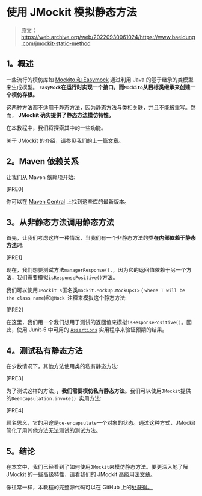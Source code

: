# 使用 JMockit 模拟静态方法

> 原文：<https://web.archive.org/web/20220930061024/https://www.baeldung.com/jmockit-static-method>

## **1。概述**

一些流行的模仿库如 [Mockito 和 Easymock](/web/20221128042548/https://www.baeldung.com/mockito-vs-easymock-vs-jmockit) 通过利用 Java 的基于继承的类模型来生成模型。 **`EasyMock`在运行时实现一个接口，而`Mockito`从目标类继承来创建一个模仿存根。**

这两种方法都不适用于静态方法，因为静态方法与类相关联，并且不能被重写。然而， **JMockit 确实提供了静态方法模仿特性。**

在本教程中，我们将探索其中的一些功能。

关于 JMockit 的介绍，请参见我们的[上一篇文章](/web/20221128042548/https://www.baeldung.com/jmockit-101)。

## **2。Maven 依赖关系**

让我们从 Maven 依赖项开始:

[PRE0]

你可以在 [Maven Central](https://web.archive.org/web/20221128042548/https://search.maven.org/classic/#search%7Cgav%7C1%7Ca%3A%22jmockit%22) 上找到这些库的最新版本。

## **3。从非静态方法调用静态方法**

首先，让我们考虑这样一种情况，当我们有一个非静态方法的类**在内部依赖于静态方法**时:

[PRE1]

现在，我们想要测试方法`managerResponse().`，因为它的返回值依赖于另一个方法，我们需要模拟`isResponsePositive()`方法。

我们可以使用`JMockit's`匿名类`mockit.MockUp.MockUp<T>` ( `where T will be the class name`)和`@Mock `注释来模拟这个静态方法:

[PRE2]

在这里，我们用一个我们想用于测试的返回值来模拟`isResponsePositive()`。因此，使用 Junit-5 中可用的 [`Assertions`](/web/20221128042548/https://www.baeldung.com/junit-5-preview#new) 实用程序来验证预期的结果。

## **4。测试私有静态方法**

在少数情况下，其他方法使用类的私有静态方法:

[PRE3]

为了测试这样的方法，**，我们需要模仿私有静态方法**。我们可以使用`JMockit`提供的`Deencapsulation.invoke() `实用方法:

[PRE4]

顾名思义，它的用途是`de-encapsulate`一个对象的状态。通过这种方式，JMockit 简化了用其他方法无法测试的测试方法。

## **5。结论**

在本文中，我们已经看到了如何使用`JMockit`来模仿静态方法。要更深入地了解 JMockit 的一些高级特性，请看我们的 JMockit 高级用法[文章](/web/20221128042548/https://www.baeldung.com/jmockit-advanced-usage)。

像往常一样，本教程的完整源代码可以在 GitHub 上的[处获得。](https://web.archive.org/web/20221128042548/https://github.com/eugenp/tutorials/tree/master/testing-modules/mocks)